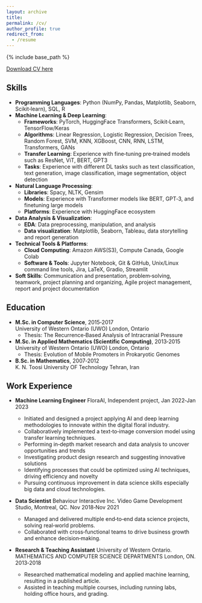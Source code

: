 ```yaml
---
layout: archive
title:
permalink: /cv/
author_profile: true
redirect_from:
  - /resume
---
```

{% include base_path %}

[Download CV here](https://ir.lib.uwo.ca/etd/5156/)


## Skills                    
- **Programming Languages**: Python (NumPy, Pandas, Matplotlib, Seaborn, Scikit‑learn), SQL, R             
- **Machine Learning & Deep Learning**:                    
  - **Frameworks**: PyTorch, HuggingFace Transformers, Scikit‑Learn, TensorFlow/Keras             
  - **Algorithms**: Linear Regression, Logistic Regression, Decision Trees, Random Forest, SVM, KNN, XGBoost, CNN, RNN, LSTM, Transformers, GANs             
  - **Transfer Learning**: Experience with fine‑tuning pre‑trained models such as ResNet, ViT, BERT, GPT3           
  - **Tasks**: Experience with different DL tasks such as text classification, text generation, image classification, image segmentation, object detection            
- **Natural Language Processing**:            
  - **Libraries**: Spacy, NLTK, Gensim            
  - **Models**: Experience with Transformer models like BERT, GPT‑3, and finetuning large models            
  - **Platforms**: Experience with HuggingFace ecosystem            
- **Data Analysis & Visualization**:            
  - **EDA**: Data preprocessing, manipulation, and analysis            
  - **Data visualization**: Matplotlib, Seaborn, Tableau, data storytelling and report generation            
- **Technical Tools & Platforms**:            
  - **Cloud Computing**: Amazon AWS(S3), Compute Canada, Google Colab            
  - **Software & Tools**: Jupyter Notebook, Git & GitHub, Unix/Linux command line tools, Jira, LaTeX, Gradio, Streamlit            
- **Soft Skills**: Communication and presentation, problem‑solving, teamwork, project planning and organizing, Agile project management, report and project documentation            


## Education      
- **M.Sc. in Computer Science**, 2015‑2017           
   University of Western Ontario (UWO) London, Ontario            
  - Thesis: The Recurrence‑Based Analysis of Intracranial Pressure           
- **M.Sc. in Applied Mathematics (Scientific Computing)**, 2013‑2015  
  University of Western Ontario (UWO) London, Ontario  
  - Thesis: Evolution of Mobile Promoters in Prokaryotic Genomes        
- **B.Sc. in Mathematics**, 2007‑2012         
  K. N. Toosi University OF Technology Tehran, Iran          


## Work Experience       
- **Machine Learning Engineer**
FloraAI, Independent project, Jan 2022‑Jan 2023
  - Initiated and designed a project applying AI and deep learning methodologies to innovate within the digital floral industry.
  - Collaboratively implemented a text‑to‑image conversion model using transfer learning techniques.
  - Performing in‑depth market research and data analysis to uncover opportunities and trends
  - Investigating product design research and suggesting innovative solutions
  - Identifying processes that could be optimized using AI techniques, driving efficiency and novelty
  - Pursuing continuous improvement in data science skills especially big data and cloud technologies.

- **Data Scientist** 
Behaviour Interactive Inc. Video Game Development Studio, Montreal, QC. Nov 2018‑Nov 2021          
  - Managed and delivered multiple end‑to‑end data science projects, solving real‑world problems.          
  - Collaborated with cross‑functional teams to drive business growth and enhance decision‑making.         

- **Research & Teaching Assistant** 
University of Western Ontario. MATHEMATiCS AND COMPUTER SCiENCE DEPARTMENTS London, ON. 2013‑2018            
  - Researched mathematical modeling and applied machine learning, resulting in a published article.                 
  - Assisted in teaching multiple courses, including running labs, holding office hours, and grading.                

